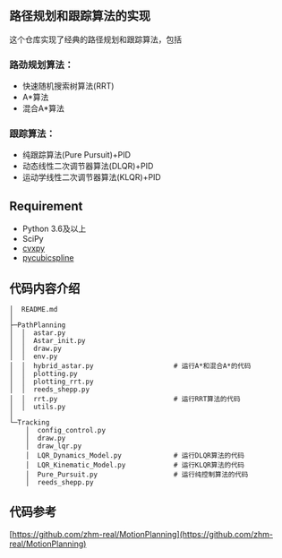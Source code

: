 ## 路径规划和跟踪算法的实现

这个仓库实现了经典的路径规划和跟踪算法，包括

### 路劲规划算法：

* 快速随机搜索树算法(RRT)
* A*算法
* 混合A*算法

### 跟踪算法：

* 纯跟踪算法(Pure Pursuit)+PID
* 动态线性二次调节器算法(DLQR)+PID
* 运动学线性二次调节器算法(KLQR)+PID

## Requirement
* Python 3.6及以上
* SciPy
* [cvxpy](https://github.com/cvxgrp/cvxpy)
* [pycubicspline](https://github.com/AtsushiSakai/pycubicspline)

## 代码内容介绍
```
│  README.md
│  
├─PathPlanning
│  │  astar.py
│  │  Astar_init.py
│  │  draw.py
│  │  env.py
│  │  hybrid_astar.py                    # 运行A*和混合A*的代码
│  │  plotting.py
│  │  plotting_rrt.py
│  │  reeds_shepp.py
│  │  rrt.py                             # 运行RRT算法的代码
│  │  utils.py 
│          
└─Tracking
    │  config_control.py
    │  draw.py
    │  draw_lqr.py
    │  LQR_Dynamics_Model.py             # 运行DLQR算法的代码
    │  LQR_Kinematic_Model.py            # 运行KLQR算法的代码
    │  Pure_Pursuit.py                   # 运行纯控制算法的代码
    │  reeds_shepp.py
```
## 代码参考
[https://github.com/zhm-real/MotionPlanning](https://github.com/zhm-real/MotionPlanning)